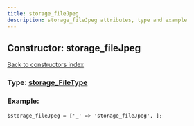 ```yaml
---
title: storage_fileJpeg
description: storage_fileJpeg attributes, type and example
---
```

## Constructor: storage\_fileJpeg  
[Back to constructors index](index.md)






### Type: [storage\_FileType](../types/storage_FileType.md)


### Example:

```
$storage_fileJpeg = ['_' => 'storage_fileJpeg', ];
```